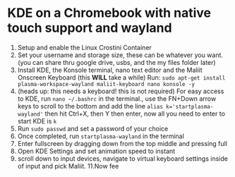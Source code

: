 # KDE on a Chromebook with native touch support and wayland
1. Setup and enable the Linux Crostini Container
2. Set your username and storage size, these can be whatever you want. (you can share thru google drive, usbs, and the my files folder later)
3. Install KDE, the Konsole terminal, nano text editor and the Maliit Onscreen Keyboard (this **WILL** take a while)
	Run: `sudo apt-get install plasma-workspace-wayland maliit-keyboard nano konsole -y`
4. (heads up: this needs a keyboard! this is not required) For easy access to KDE,  run `nano ~/.bashrc` in the terminal., use the FN+Down arrow keys to scroll to the bottom and add the line `alias k='startplasma-wayland'` then hit Ctrl+X, then Y then enter, now all you need to enter to start KDE is `k`
5. Run `sudo passwd` and set a password of your choice
7. Once completed, run `startplasma-wayland` in the terminal 
8. Enter fullscreen by dragging down from the top middle and pressing full
9. Open KDE Settings and set animation speed to instant
10. scroll down to input devices, navigate to virtual keyboard settings inside of input and pick Maliit.
11.Now fee
<!--stackedit_data:
eyJoaXN0b3J5IjpbMTk5MTY5MDc2NiwtMTYyNjU3MDEyMiwtNz
gzOTQ5NjcxLC0xNDcxMzQ3NzMxXX0=
-->